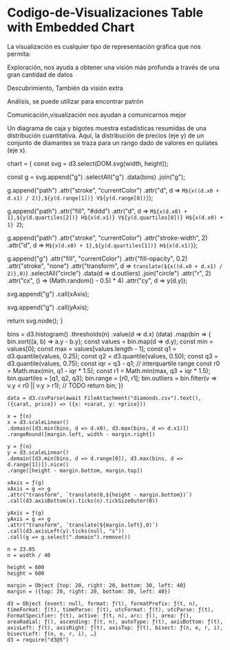 # Codigo-de-Visualizaciones Table with Embedded Chart


La visualización es cualquier tipo de representación gráfica que nos permita:

Exploración, nos ayuda a obtener una visión más profunda a través de una gran cantidad de datos

Descubrimiento, También da visión extra

Análisis, se puede utilizar para encontrar patrón

Comunicación,visualización nos ayudan a comunicarnos mejor

Un diagrama de caja y bigotes muestra estadísticas resumidas de una distribución 
cuantitativa. Aquí, la distribución de precios (eje y) 
de un conjunto de diamantes se traza para un rango dado de valores en quilates (eje x).

chart = {
  const svg = d3.select(DOM.svg(width, height));

  const g = svg.append("g")
    .selectAll("g")
    .data(bins)
    .join("g");

  g.append("path")
      .attr("stroke", "currentColor")
      .attr("d", d => `
        M${x((d.x0 + d.x1) / 2)},${y(d.range[1])}
        V${y(d.range[0])}
      `);

  g.append("path")
      .attr("fill", "#ddd")
      .attr("d", d => `
        M${x(d.x0) + 1},${y(d.quartiles[2])}
        H${x(d.x1)}
        V${y(d.quartiles[0])}
        H${x(d.x0) + 1}
        Z
      `);

  g.append("path")
      .attr("stroke", "currentColor")
      .attr("stroke-width", 2)
      .attr("d", d => `
        M${x(d.x0) + 1},${y(d.quartiles[1])}
        H${x(d.x1)}
      `);

  g.append("g")
      .attr("fill", "currentColor")
      .attr("fill-opacity", 0.2)
      .attr("stroke", "none")
      .attr("transform", d => `translate(${x((d.x0 + d.x1) / 2)},0)`)
    .selectAll("circle")
    .data(d => d.outliers)
    .join("circle")
      .attr("r", 2)
      .attr("cx", () => (Math.random() - 0.5) * 4)
      .attr("cy", d => y(d.y));

  svg.append("g")
      .call(xAxis);

  svg.append("g")
      .call(yAxis);

  return svg.node();
}

bins = d3.histogram()
    .thresholds(n)
    .value(d => d.x)
  (data)
    .map(bin => {
      bin.sort((a, b) => a.y - b.y);
      const values = bin.map(d => d.y);
      const min = values[0];
      const max = values[values.length - 1];
      const q1 = d3.quantile(values, 0.25);
      const q2 = d3.quantile(values, 0.50);
      const q3 = d3.quantile(values, 0.75);
      const iqr = q3 - q1; // interquartile range
      const r0 = Math.max(min, q1 - iqr * 1.5);
      const r1 = Math.min(max, q3 + iqr * 1.5);
      bin.quartiles = [q1, q2, q3];
      bin.range = [r0, r1];
      bin.outliers = bin.filter(v => v.y < r0 || v.y > r1); // TODO
      return bin;
    })
    
    data = d3.csvParse(await FileAttachment("diamonds.csv").text(), ({carat, price}) => ({x: +carat, y: +price}))
    
    x = ƒ(n)
    x = d3.scaleLinear()
    .domain([d3.min(bins, d => d.x0), d3.max(bins, d => d.x1)])
    .rangeRound([margin.left, width - margin.right])
    
    y = ƒ(n)
    y = d3.scaleLinear()
    .domain([d3.min(bins, d => d.range[0]), d3.max(bins, d => d.range[1])]).nice()
    .range([height - margin.bottom, margin.top])
    
    xAxis = ƒ(g)
    xAxis = g => g
    .attr("transform", `translate(0,${height - margin.bottom})`)
    .call(d3.axisBottom(x).ticks(n).tickSizeOuter(0))
    
    yAxis = ƒ(g)
    yAxis = g => g
    .attr("transform", `translate(${margin.left},0)`)
    .call(d3.axisLeft(y).ticks(null, "s"))
    .call(g => g.select(".domain").remove())
    
    n = 23.85
    n = width / 40
    
    height = 600
    height = 600
    
    margin = Object {top: 20, right: 20, bottom: 30, left: 40}
    margin = ({top: 20, right: 20, bottom: 30, left: 40})
    
    d3 = Object {event: null, format: ƒ(t), formatPrefix: ƒ(t, n), timeFormat: ƒ(t), timeParse: ƒ(t), utcFormat: ƒ(t), utcParse: ƒ(t), FormatSpecifier: ƒ(t), active: ƒ(t, n), arc: ƒ(), area: ƒ(), areaRadial: ƒ(), ascending: ƒ(t, n), autoType: ƒ(t), axisBottom: ƒ(t), axisLeft: ƒ(t), axisRight: ƒ(t), axisTop: ƒ(t), bisect: ƒ(n, e, r, i), bisectLeft: ƒ(n, e, r, i), …}
    d3 = require("d3@5")
    
    
    
    
    
